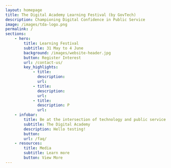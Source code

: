 ```yaml
---
layout: homepage
title: The Digital Academy Learning Festival (by GovTech)
description: Championing Digital Confidence in Public Service
image: /images/tda-logo.png
permalink: /
sections:
    - hero:
        title: Learning Festival
        subtitle: 31 May to 4 June
        background: /images/website-header.jpg
        button: Register Interest
        url: /contact-us/
        key_highlights:
            - title: 
              description: 
              url: 
            - title: 
              description: 
              url: 
            - title: 
              description: P
              url: 
    - infobar:
        title: Be at the intersection of technology and public service
        subtitle: The Digital Academy
        description: Hello testing!
        button: 
        url: /faq/
    - resources:
        title: Media
        subtitle: Learn more
        button: View More
---
```


